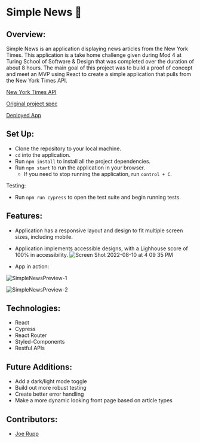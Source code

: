 # Simple News 📰

## Overview:

Simple News is an application displaying news articles from the New York Times. This application is a take home challenge given during Mod 4 at Turing School of Software & Design that was completed over the duration of about 8 hours. The main goal of this project was to build a proof of concept and meet an MVP using React to create a simple application that pulls from the New York Times API.

[New York Times API](https://developer.nytimes.com/)

[Original project spec](https://mod4.turing.edu/projects/take_home/take_home_fe)

[Deployed App](https://lustrous-chaja-ba69b3.netlify.app/)

## Set Up:

- Clone the repository to your local machine.
- `cd` into the application.
- Run `npm install` to install all the project dependencies.
- Run `npm start` to run the application in your browser.
  - If you need to stop running the application, run `control + C`.
  
Testing:
- Run `npm run cypress` to open the test suite and begin running tests.

## Features:

- Application has a responsive layout and design to fit multiple screen sizes, including mobile.
- Application implements accessible designs, with a Lighhouse score of 100% in accessibility.
![Screen Shot 2022-08-10 at 4 09 35 PM](https://user-images.githubusercontent.com/96392562/184030403-2f35e850-f965-4591-bd69-1f8f03a78dda.png)

- App in action:

![SimpleNewsPreview-1](https://user-images.githubusercontent.com/96392562/184032651-d45effc9-27ed-428d-80c6-4a8da73d5bac.gif)

![SimpleNewsPreview-2](https://user-images.githubusercontent.com/96392562/184032670-4915c80f-7c65-4487-b260-097bd9adf569.gif)

## Technologies:

- React
- Cypress
- React Router
- Styled-Components
- Restful APIs

## Future Additions:

- Add a dark/light mode toggle
- Build out more robust testing
- Create better error handling
- Make a more dynamic looking front page based on article types

## Contributors:

- [Joe Rupp](https://github.com/JoeRupp)

